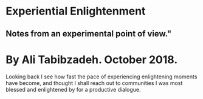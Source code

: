 # Experiential Enlightenment
## Notes from an experimental point of view."
# By Ali Tabibzadeh. October 2018.

Looking back I see how fast the pace of experiencing enlightening moments have become, and thought I shall reach out to communities I was most blessed and enlightened by for a productive dialogue.
